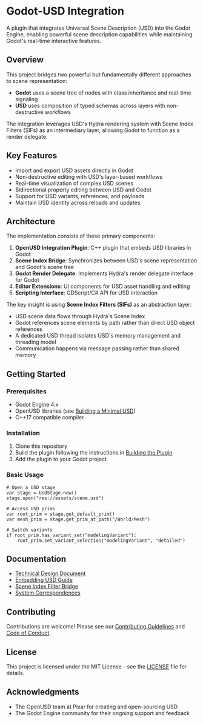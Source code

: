 # Godot-USD Integration

A plugin that integrates Universal Scene Description (USD) into the Godot Engine, enabling powerful scene description capabilities while maintaining Godot's real-time interactive features.

## Overview

This project bridges two powerful but fundamentally different approaches to scene representation:

- **Godot** uses a scene tree of nodes with class inheritance and real-time signaling
- **USD** uses composition of typed schemas across layers with non-destructive workflows

The integration leverages USD's Hydra rendering system with Scene Index Filters (SIFs) as an intermediary layer, allowing Godot to function as a render delegate.

## Key Features

- Import and export USD assets directly in Godot
- Non-destructive editing with USD's layer-based workflows
- Real-time visualization of complex USD scenes
- Bidirectional property editing between USD and Godot
- Support for USD variants, references, and payloads
- Maintain USD identity across reloads and updates

## Architecture

The implementation consists of these primary components:

1. **OpenUSD Integration Plugin**: C++ plugin that embeds USD libraries in Godot
2. **Scene Index Bridge**: Synchronizes between USD's scene representation and Godot's scene tree 
3. **Godot Render Delegate**: Implements Hydra's render delegate interface for Godot
4. **Editor Extensions**: UI components for USD asset handling and editing
5. **Scripting Interface**: GDScript/C# API for USD interaction

The key insight is using **Scene Index Filters (SIFs)** as an abstraction layer:

- USD scene data flows through Hydra's Scene Index
- Godot references scene elements by path rather than direct USD object references
- A dedicated USD thread isolates USD's memory management and threading model
- Communication happens via message passing rather than shared memory

## Getting Started

### Prerequisites

- Godot Engine 4.x
- OpenUSD libraries (see [Building a Minimal USD](docs/embeddingUSD.md))
- C++17 compatible compiler

### Installation

1. Clone this repository
2. Build the plugin following the instructions in [Building the Plugin](docs/building.md)
3. Add the plugin to your Godot project

### Basic Usage

```gdscript
# Open a USD stage
var stage = UsdStage.new()
stage.open("res://assets/scene.usd")

# Access USD prims
var root_prim = stage.get_default_prim()
var mesh_prim = stage.get_prim_at_path("/World/Mesh")

# Switch variants
if root_prim.has_variant_set("modelingVariant"):
    root_prim.set_variant_selection("modelingVariant", "detailed")
```

## Documentation

- [Technical Design Document](docs/technical-design-doc.md)
- [Embedding USD Guide](docs/embeddingUSD.md)
- [Scene Index Filter Bridge](docs/sif-bridge-doc.md)
- [System Correspondences](docs/correspondences-doc.md)

## Contributing

Contributions are welcome! Please see our [Contributing Guidelines](CONTRIBUTING.md) and [Code of Conduct](CODE_OF_CONDUCT.md).

## License

This project is licensed under the MIT License - see the [LICENSE](LICENSE) file for details.

## Acknowledgments

- The OpenUSD team at Pixar for creating and open-sourcing USD
- The Godot Engine community for their ongoing support and feedback
